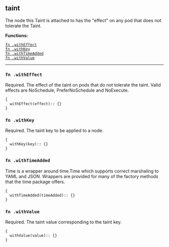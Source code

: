 
## taint
The node this Taint is attached to has the "effect" on any pod that does not tolerate the Taint.

**Functions:**

[`fn .withEffect`](#fn-witheffect)  
[`fn .withKey`](#fn-withkey)  
[`fn .withTimeAdded`](#fn-withtimeadded)  
[`fn .withValue`](#fn-withvalue)  

---


### `fn .withEffect`
Required. The effect of the taint on pods that do not tolerate the taint. Valid effects are NoSchedule, PreferNoSchedule and NoExecute.
```jsonnet
{
  withEffect(effect):: {}
}
```

### `fn .withKey`
Required. The taint key to be applied to a node.
```jsonnet
{
  withKey(key):: {}
}
```

### `fn .withTimeAdded`
Time is a wrapper around time.Time which supports correct marshaling to YAML and JSON.  Wrappers are provided for many of the factory methods that the time package offers.
```jsonnet
{
  withTimeAdded(timeAdded):: {}
}
```

### `fn .withValue`
Required. The taint value corresponding to the taint key.
```jsonnet
{
  withValue(value):: {}
}
```

